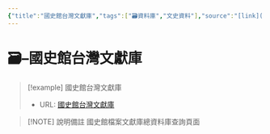 ```yaml
---
{"title":"國史館台灣文獻庫","tags":["🗃️資料庫","文史資料"],"source":"[link](https://www.th.gov.tw/new_site/01archives/01file_archives/)","note":"國史館檔案文獻庫總資料庫查詢頁面","platform":"國史館台灣文獻庫","create-date":"2025-05-29 21:00","dg-publish":true,"type":["🗃️資料庫"],"permalink":"/交流/06-2025-One Piece/🗃️ 資料庫清單（整理中）/國史館台灣文獻庫/","dgPassFrontmatter":true,"created":"2025-05-29T12:23:40.648+08:00","updated":"2025-05-29T21:15:18.795+08:00"}
---
```




# 🗃️–國史館台灣文獻庫



> [!example] 國史館台灣文獻庫
> - URL: [國史館台灣文獻庫](https://www.th.gov.tw/new_site/01archives/01file_archives/)



> [!NOTE] 說明備註
> 國史館檔案文獻庫總資料庫查詢頁面



